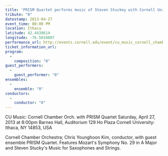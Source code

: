 ```yaml
---
title: 'PRISM Quartet performs music of Steven Stuckey with Cornell University Chamber Orchestra'
tribute: "0"
datestamp: 2013-04-27
event_time: 08:00 PM
location: Ithaca
latitude: 42.4439614
longitude: -76.5018807
performance_url: http://events.cornell.edu/event/cu_music_cornell_chamber_orch_with_prism_sax_qrt
ticket_information_url: 
program: 
  -
    composition: "0"
guest_performers: 
  -
    guest_performer: "0"
ensembles: 
  -
    ensemble: "0"
conductors: 
  -
    conductor: "0"
---
```

CU Music: Cornell Chamber Orch. with PRISM Quartet
Saturday, April 27, 2013 at 8:00pm
Barnes Hall, Auditorium 129 Ho Plaza Cornell University: Ithaca, NY 14853, USA

Cornell Chamber Orchestra; Chris Younghoon Kim, conductor, with guest ensemble PRISM Quartet. Features Mozart's Symphony No. 29 in A Major and Steven Stucky's Music for Saxophones and Strings.